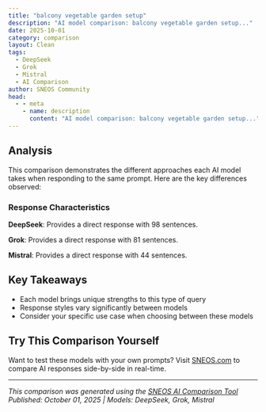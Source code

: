 ```yaml
---
title: "balcony vegetable garden setup"
description: "AI model comparison: balcony vegetable garden setup..."
date: 2025-10-01
category: comparison
layout: Clean
tags:
  - DeepSeek
  - Grok
  - Mistral
  - AI Comparison
author: SNEOS Community
head:
  - - meta
    - name: description
      content: "AI model comparison: balcony vegetable garden setup..."
---
```


<ChatComparison
  title="balcony vegetable garden setup"
  prompt="balcony vegetable garden setup"
  :responses='{"DeepSeek": "Of course! Setting up a balcony vegetable garden is a rewarding and enjoyable project. It\u0027s amazing what you can grow in a small space. Here is a comprehensive guide to get you started, from planning to harvest.\n\n### Step 1: The Foundation - Planning \u0026 Assessment\n\nBefore you buy a single seed, answer these key questions:\n\n**1. Sunlight Exposure (The Most Important Factor!)**\n* **Full Sun (6-8\u002B hours):** Ideal for most vegetables like tomatoes, peppers, cucumbers, eggplants, beans, and herbs (basil, rosemary, thyme).\n* **Partial Sun/Shade (3-6 hours):** You can grow leafy greens like lettuce, spinach, kale, Swiss chard, and herbs like mint, parsley, and cilantro.\n* **Full Shade (\u003C3 hours):** Very challenging for vegetables. Stick to ornamental shade plants.\n\n**Tip:** Observe your balcony over a full day to see how the sun moves across it.\n\n**2. Weight Capacity**\nPotted plants, soil, and water are heavy, especially when saturated.\n* **Check with your landlord or building management** about weight restrictions.\n* **Distribute weight:** Place heavier containers over load-bearing walls or pillars, and spread them out rather than clustering them in one spot.\n* Use lightweight materials: Plastic, fiberglass, or fabric pots are lighter than ceramic or terracotta. Use a lightweight potting mix (not garden soil).\n\n**3. Wind \u0026 Weather**\n* **Wind:** Balconies, especially on higher floors, can be windy. This can dry out plants quickly and damage stems. Use a trellis as a windbreak or position taller plants to shield more delicate ones.\n* **Rain:** Ensure your pots have good drainage holes. A covered balcony will mean you need to water everything yourself.\n\n**4. Space \u0026 Layout**\n* **Think Vertically!** This is the #1 rule for small spaces.\n * Use **trellises, wall planters, hanging baskets, and railing planters**.\n * Grow vining plants like cucumbers, pole beans, peas, and small squash upwards.\n* Measure your balcony to know exactly how much room you have for containers.\n\n---\n\n### Step 2: Choosing Your Containers \u0026 Soil\n\n**Containers: Bigger is (Almost) Always Better**\n* **Size Matters:** The more soil volume, the better the root system, and the more resilient your plants will be to drying out. A general guideline:\n * **Large Plants (Tomatoes, Peppers, Eggplant):** 5-gallon (19-Liter) bucket or larger.\n * **Medium Plants (Lettuce, Herbs, Bush Beans):** 3-5 gallon pots.\n * **Small Plants (Radishes, Green Onions):** 6-8 inches deep.\n* **Drainage is Non-Negotiable:** Every container MUST have drainage holes in the bottom.\n* **Types of Containers:**\n * **Fabric Pots (Grow Bags):** Excellent aeration for roots, lightweight, affordable.\n * **Plastic Pots:** Lightweight and cheap, but can degrade in the sun.\n * **Wooden Planters:** Attractive but can be heavy.\n * **Self-Watering Pots:** Great for consistent moisture and if you travel occasionally.\n * **Railing Planters \u0026 Hanging Baskets:** Perfect for herbs and strawberries.\n\n**Soil: Don\u0027t Skimp Here!**\n* **NEVER use garden soil** from the ground. It\u0027s too dense and can harbor pests and diseases.\n* **ALWAYS use a high-quality \u0022Potting Mix\u0022 or \u0022Container Mix.\u0022** These are formulated to be light, fluffy, and well-draining while retaining moisture and nutrients.\n\n---\n\n### Step 3: Selecting Your Plants\n\n**Best Vegetables for Balcony Beginners:**\n\n* **Leafy Greens:** Lettuce, Spinach, Kale, Arugula. Fast-growing and you can harvest \u0022cut-and-come-again\u0022 style.\n* **Herbs:** Basil, Parsley, Cilantro, Mint, Chives, Thyme, Rosemary. High-value and frequently used in cooking.\n* **Tomatoes:** Choose **determinate (bush) varieties** or **compact/patio varieties** like \u0027Tiny Tim\u0027, \u0027Tumbling Tom\u0027, or \u0027Patio Choice\u0027.\n* **Peppers:** Both sweet and chili peppers do very well in containers.\n* **Radishes:** Incredibly fast from seed to harvest (~25 days).\n* **Green Onions:** You can even re-grow them from kitchen scraps!\n* **Beans \u0026 Peas:** Choose **pole varieties** for vertical growth.\n* **Compact Cucumbers:** Look for varieties labeled \u0022bush\u0022 or \u0022compact.\u0022\n\n**Pro Tip:** Start with a few plants you love to eat. It\u0027s better to have a thriving small garden than an overwhelming, struggling one.\n\n---\n\n### Step 4: Planting \u0026 Setup\n\n**1. Planting Seedlings (Easiest for Beginners):**\n* Fill your container with moist potting mix, leaving about 2 inches from the top.\n* Gently remove the plant from its nursery pot.\n* Dig a hole slightly larger than the root ball and place the plant in.\n* Fill in around the plant with soil and gently firm it down.\n* Water thoroughly until water runs out the bottom drainage holes.\n\n**2. Sowing Seeds Directly:**\n* Follow the planting depth and spacing instructions on the seed packet.\n* Common seeds to direct sow: radishes, beans, peas, lettuce, carrots.\n\n**3. Arranging Your Garden:**\n* Place taller plants and trellises on the north or west side so they don\u0027t shade smaller plants.\n* Group plants with similar water and sun needs together.\n\n---\n\n### Step 5: Ongoing Care \u0026 Maintenance\n\n**Watering:**\n* **Containers dry out fast!** Check your plants daily, especially in hot, windy weather.\n* **Water deeply** until it runs out the bottom. Shallow watering encourages weak roots.\n* **Water in the morning** to reduce evaporation and prevent fungal diseases.\n* Avoid wetting the leaves; water the soil directly.\n\n**Feeding (Fertilizing):**\n* Potting mix nutrients get used up quickly. You need to fertilize.\n* Use a balanced, water-soluble organic fertilizer (like a 5-5-5 or fish emulsion) every 2-3 weeks, or a slow-release fertilizer mixed into the soil at planting time.\n* Follow the instructions on the fertilizer package\u2014more is not better!\n\n**Pest \u0026 Disease Management:**\n* **Inspect plants regularly.** Catching problems early is key.\n* Common pests: Aphids, spider mites. Blast them off with a strong spray of water or use insecticidal soap.\n* **Prevent Disease:** Ensure good air circulation, avoid overhead watering, and remove any diseased leaves immediately.\n\n**Pollination:**\n* For fruiting plants like tomatoes, peppers, and cucumbers, you may need to help with pollination.\n* Gently shake the plant or use a small paintbrush to transfer pollen between flowers.\n\n---\n\n### Sample Balcony Garden Layouts\n\n**Layout 1: The \u0022Salad Bar\u0022 Balcony (Partial Sun)**\n* **Railing Planter:** Mixed lettuce and arugula.\n* **1x Medium Pot (3-gallon):** Spinach and Swiss chard.\n* **2x Small Pots:** Parsley and chives.\n* **1x Hanging Basket:** Strawberries.\n\n**Layout 2: The \u0022Salsa Garden\u0022 Balcony (Full Sun)**\n* **1x Large Pot (5-gallon):** A compact patio tomato variety.\n* **1x Medium Pot (3-gallon):** A jalape\u00F1o pepper plant.\n* **1x Small Pot:** Cilantro.\n* **Wall Planter:** Basil.\n\n**Layout 3: The \u0022Vertical Victory\u0022 Balcony (Full Sun)**\n* **1x Tall Trellis:** with pole beans or cucumbers growing up it.\n* **2x Large Fabric Pots (5-gallon):** One with a tomato, one with two pepper plants.\n* **A vertical herb planter on the wall** with rosemary, thyme, and oregano.\n\nEnjoy the process! There\u0027s nothing quite like the taste of a vegetable you\u0027ve grown yourself, even if it\u0027s just a few steps from your door. Happy gardening", "Grok": "Setting up a balcony vegetable garden is a fantastic way to grow fresh produce in a limited space. Balconies, regardless of size, can be transformed into productive mini-gardens with the right planning and setup. Here\u0027s a step-by-step guide to help you get started:\n\n---\n\n### 1. Assess Your Balcony Space\n- **Size and Layout**: Measure the space to determine how many containers or raised beds you can fit. Consider vertical gardening if space is tight.\n- **Sunlight**: Most vegetables need 6-8 hours of direct sunlight daily. Observe how much sunlight your balcony gets and choose crops accordingly.\n - Full sun (6\u002B hours): Tomatoes, peppers, cucumbers, beans.\n - Partial shade (3-6 hours): Lettuce, spinach, herbs like parsley or cilantro.\n- **Wind Exposure**: Balconies can be windy, especially on higher floors. Plan for windbreaks (like trellises or taller plants) to protect delicate crops.\n- **Weight Limits**: Check with your building management about weight restrictions for pots, soil, and water. Use lightweight containers if necessary.\n- **Water Access**: Ensure you have a way to water your plants, such as a nearby tap or a watering can.\n\n---\n\n### 2. Choose the Right Containers\n- **Types of Containers**: Use pots, grow bags, hanging baskets, or wooden crates. Ensure they have drainage holes to prevent waterlogging.\n- **Size**: Choose container sizes based on the vegetables you\u2019re growing:\n - Small (6-8 inches deep): Herbs, lettuce, radishes.\n - Medium (10-12 inches deep): Carrots, spinach, beans.\n - Large (18\u002B inches deep): Tomatoes, peppers, eggplants, zucchini.\n- **Material**: Plastic pots are lightweight and affordable; terracotta is aesthetic but heavy; fabric grow bags are portable and promote root health.\n- **Vertical Options**: Use wall planters, tiered stands, or hanging baskets for herbs, strawberries, or trailing plants like cherry tomatoes.\n\n---\n\n### 3. Select Suitable Vegetables\nChoose vegetables that thrive in containers and match your balcony conditions:\n- **Easy-to-Grow Options**:\n - Herbs: Basil, mint, parsley, cilantro, thyme.\n - Leafy Greens: Lettuce, spinach, kale, arugula.\n - Root Vegetables: Radishes, carrots, beets (in deeper pots).\n - Fruiting Vegetables: Cherry tomatoes, peppers, eggplants.\n - Climbing Vegetables: Beans, peas, cucumbers (use trellises or supports).\n- **Seasonal Planting**: Grow crops according to your local climate and season. For example, cool-season crops (lettuce, spinach) in spring/fall, and warm-season crops (tomatoes, peppers) in summer.\n\n---\n\n### 4. Prepare Quality Soil and Compost\n- **Potting Mix**: Use a lightweight, well-draining potting soil mix designed for containers. Avoid heavy garden soil as it compacts easily.\n- **Nutrients**: Add organic compost or well-rotted manure to enrich the soil. You can also use slow-release fertilizers or liquid organic feeds.\n- **Mulching**: Add a layer of mulch (straw, wood chips, or grass clippings) on top of the soil to retain moisture and reduce weeds.\n\n---\n\n### 5. Plan for Watering and Drainage\n- **Watering**: Containers dry out faster than ground soil, so water regularly. Check soil moisture by poking your finger an inch deep\u2014if it\u2019s dry, water the plant.\n- **Drainage**: Ensure containers have drainage holes and trays or saucers to catch excess water (to avoid messing up your balcony).\n- **Self-Watering Pots**: Consider these for convenience if you\u2019re busy or travel often.\n- **Irrigation**: For larger setups, a drip irrigation system or a hose with a nozzle can save time.\n\n---\n\n### 6. Maximize Space with Vertical Gardening\n- **Trellises and Supports**: Use trellises, stakes, or cages for climbing plants like beans, peas, and tomatoes.\n- **Wall Planters**: Mount planters on walls or railings for herbs or small vegetables.\n- **Hanging Baskets**: Ideal for strawberries, cherry tomatoes, or trailing herbs.\n- **Shelves or Stands**: Stack pots on tiered stands to utilize vertical space.\n\n---\n\n### 7. Provide Proper Care\n- **Sunlight**: Rotate pots occasionally if sunlight is uneven to ensure all sides of the plant get exposure.\n- **Pruning and Harvesting**: Regularly trim dead leaves and harvest ripe produce to encourage new growth.\n- **Pests and Diseases**: Inspect plants for pests like aphids or spider mites. Use organic pest control methods like neem oil or soapy water.\n- **Fertilization**: Feed plants every 2-4 weeks with a balanced liquid fertilizer or compost tea, especially for heavy feeders like tomatoes.\n\n---\n\n### 8. Consider Companion Planting\nPair plants that grow well together to maximize space and reduce pests:\n- Tomatoes with basil (basil repels pests).\n- Carrots with onions (onions deter carrot flies).\n- Beans with corn (beans fix nitrogen for corn).\n\nAvoid planting crops with conflicting needs (e.g., heavy feeders with light feeders) in the same pot.\n\n---\n\n### 9. Add Functional and Aesthetic Elements\n- **Labeling**: Use small tags or sticks to label your plants for easy identification.\n- **Seating Area**: If space allows, add a small chair or bench to enjoy your green space.\n- **Decor**: Incorporate colorful pots or decorative trellises to make your balcony garden visually appealing.\n\n---\n\n### 10. Start Small and Experiment\n- Begin with easy-to-grow plants like herbs or lettuce to build confidence.\n- Experiment with crop rotation or new varieties each season to keep things exciting.\n- Keep a gardening journal to note what works and what doesn\u2019t for future reference.\n\n---\n\n### Additional Tips\n- **Composting**: Set up a small compost bin on your balcony to recycle kitchen scraps (e.g., vegetable peels, coffee grounds) into nutrient-rich compost.\n- **Pollination**: For fruiting plants like tomatoes or peppers, gently shake the plants or use a small brush to aid pollination if there are few pollinators around.\n- **Weather Protection**: Use shade cloths during extreme heat or move pots indoors during heavy rain or frost if possible.\n\n---\n\n### Sample Balcony Garden Layout (for a small balcony)\n- **Corner 1**: Two large pots with tomato plants (with cages for support) and basil as a companion.\n- **Corner 2**: A tiered stand with pots of lettuce, spinach, and radishes.\n- **Railing**: Hanging baskets with cherry tomatoes or strawberries.\n- **Wall**: Vertical planter with herbs like mint, parsley, and thyme.\n- **Floor**: A grow bag with climbing beans or cucumbers, supported by a small trellis.\n\n---\n\nWith proper planning and care, your balcony vegetable garden can yield fresh, organic produce while turning your outdoor space into a green oasis. Start small, adapt to your conditions, and enjoy the process! Let me know if you need specific advice on crops, layouts, or troubleshooting.", "Mistral": "Setting up a balcony vegetable garden can be a rewarding experience, allowing you to grow fresh produce even in a small space. Here are some steps and tips to help you get started:\n\n### 1. Assess Your Space\n- **Measure Your Balcony**: Determine the dimensions of your balcony to plan your layout effectively.\n- **Sunlight**: Identify how much sunlight your balcony receives. Most vegetables need at least 6-8 hours of sunlight per day.\n\n### 2. Choose the Right Containers\n- **Pots and Planters**: Opt for lightweight, durable containers with good drainage. Materials like plastic, fabric, or lightweight ceramic are ideal.\n- **Size**: Ensure the containers are large enough for the plants you choose. For example, tomatoes need deeper pots, while herbs can thrive in smaller ones.\n\n### 3. Select Your Plants\n- **Vegetables**: Choose vegetables that are well-suited for container gardening, such as:\n - **Tomatoes**: Cherry or patio varieties.\n - **Lettuce**: Loose-leaf varieties.\n - **Herbs**: Basil, parsley, chives, and mint.\n - **Peppers**: Bell peppers or chili peppers.\n - **Cucumbers**: Bush varieties.\n - **Radishes**: Quick-growing and compact.\n - **Spinach**: Easy to grow in shallow containers.\n- **Companion Planting**: Consider plants that grow well together to maximize space and yield.\n\n### 4. Soil and Fertilizer\n- **Potting Mix**: Use a high-quality potting mix designed for containers. Avoid garden soil, as it can be too heavy and may not drain well.\n- **Fertilizer**: Choose a balanced, slow-release fertilizer or a liquid fertilizer to ensure your plants get the nutrients they need.\n\n### 5. Watering\n- **Frequency**: Water your plants regularly, as containers can dry out quickly. Check the soil moisture daily.\n- **Drainage**: Ensure your containers have drainage holes to prevent waterlogging.\n\n### 6. Layout and Organization\n- **Vertical Gardening**: Use trellises, hanging baskets, or wall-mounted planters to maximize vertical space.\n- **Shelving**: Consider using shelves to stack pots and make the most of your balcony area.\n- **Grouping**: Group plants with similar water and sunlight needs together.\n\n### 7. Pest Control\n- **Natural Methods**: Use natural pest control methods like companion planting, neem oil, or insecticidal soap.\n- **Monitoring**: Regularly check your plants for signs of pests or disease.\n\n### 8. Maintenance\n- **Pruning**: Prune your plants to encourage bushier growth and prevent them from becoming too leggy.\n- **Rotation**: Rotate your pots occasionally to ensure even sunlight exposure.\n\n### 9. Harvesting\n- **Timing**: Harvest your vegetables at the right time to ensure the best flavor and to encourage continued growth.\n- **Storage**: Store your harvested vegetables properly to maintain freshness.\n\n### 10. Enjoy Your Garden\n- **Relaxation**: Create a small seating area if space allows, so you can enjoy your garden and the fruits of your labor.\n- **Decoration**: Add some decorative elements like small statues, wind chimes, or colorful pots to make your balcony garden more inviting.\n\nBy following these steps, you can create a thriving balcony vegetable garden that not only provides fresh produce but also adds beauty and enjoyment to your outdoor space."}' 
  published-date="17:58"
/>

## Analysis

This comparison demonstrates the different approaches each AI model takes when responding to the same prompt. Here are the key differences observed:

### Response Characteristics

**DeepSeek**: Provides a direct response with 98 sentences. 

**Grok**: Provides a direct response with 81 sentences. 

**Mistral**: Provides a direct response with 44 sentences. 

## Key Takeaways

- Each model brings unique strengths to this type of query
- Response styles vary significantly between models
- Consider your specific use case when choosing between these models

## Try This Comparison Yourself

Want to test these models with your own prompts? Visit [SNEOS.com](https://sneos.com) to compare AI responses side-by-side in real-time.

---

*This comparison was generated using the [SNEOS AI Comparison Tool](https://sneos.com)*
*Published: October 01, 2025 | Models: DeepSeek, Grok, Mistral*
